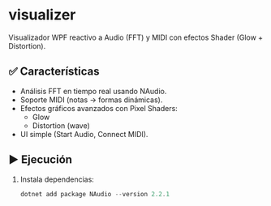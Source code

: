 # visualizer
Visualizador WPF reactivo a Audio (FFT) y MIDI con efectos Shader (Glow + Distortion).

## ✅ Características
- Análisis FFT en tiempo real usando NAudio.
- Soporte MIDI (notas → formas dinámicas).
- Efectos gráficos avanzados con Pixel Shaders:
  - Glow
  - Distortion (wave)
- UI simple (Start Audio, Connect MIDI).

## ▶️ Ejecución
1. Instala dependencias:
   ```powershell
   dotnet add package NAudio --version 2.2.1
